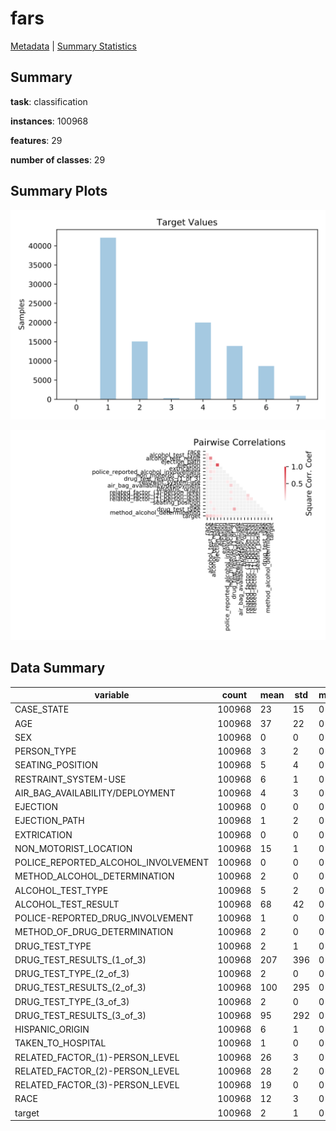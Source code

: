 # fars

[Metadata](metadata.yaml) | [Summary Statistics](summary_stats.csv)

## Summary

**task**: classification

**instances**: 100968

**features**: 29

**number of classes**: 29

## Summary Plots

![Labels](label.svg)

![Corr](corr.svg)

## Data Summary

|	variable	|	count	|	mean	|	std	|	min	|	25%	|	50%	|	75%	|	max|
| --- | --- | --- | --- | --- | --- | --- | --- | --- |
|	CASE_STATE	|	100968	|	23	|	15	|	0	|	9	|	22	|	38	|	50
|	AGE	|	100968	|	37	|	22	|	0	|	20	|	32	|	49	|	99
|	SEX	|	100968	|	0	|	0	|	0	|	0	|	1	|	1	|	2
|	PERSON_TYPE	|	100968	|	3	|	2	|	0	|	1	|	1	|	6	|	9
|	SEATING_POSITION	|	100968	|	5	|	4	|	0	|	3	|	3	|	6	|	25
|	RESTRAINT_SYSTEM-USE	|	100968	|	6	|	1	|	0	|	5	|	7	|	7	|	11
|	AIR_BAG_AVAILABILITY/DEPLOYMENT	|	100968	|	4	|	3	|	0	|	4	|	4	|	4	|	12
|	EJECTION	|	100968	|	0	|	0	|	0	|	0	|	0	|	0	|	3
|	EJECTION_PATH	|	100968	|	1	|	2	|	0	|	0	|	0	|	0	|	9
|	EXTRICATION	|	100968	|	0	|	0	|	0	|	1	|	1	|	1	|	2
|	NON_MOTORIST_LOCATION	|	100968	|	15	|	1	|	0	|	16	|	16	|	16	|	17
|	POLICE_REPORTED_ALCOHOL_INVOLVEMENT	|	100968	|	0	|	0	|	0	|	0	|	1	|	1	|	3
|	METHOD_ALCOHOL_DETERMINATION	|	100968	|	2	|	0	|	0	|	2	|	2	|	2	|	6
|	ALCOHOL_TEST_TYPE	|	100968	|	5	|	2	|	0	|	4	|	4	|	9	|	9
|	ALCOHOL_TEST_RESULT	|	100968	|	68	|	42	|	0	|	15	|	96	|	96	|	99
|	POLICE-REPORTED_DRUG_INVOLVEMENT	|	100968	|	1	|	0	|	0	|	2	|	2	|	2	|	3
|	METHOD_OF_DRUG_DETERMINATION	|	100968	|	2	|	0	|	0	|	3	|	3	|	3	|	4
|	DRUG_TEST_TYPE	|	100968	|	2	|	1	|	0	|	2	|	2	|	2	|	6
|	DRUG_TEST_RESULTS_(1_of_3)	|	100968	|	207	|	396	|	0	|	0	|	0	|	1	|	999
|	DRUG_TEST_TYPE_(2_of_3)	|	100968	|	2	|	0	|	0	|	2	|	2	|	2	|	6
|	DRUG_TEST_RESULTS_(2_of_3)	|	100968	|	100	|	295	|	0	|	0	|	0	|	0	|	999
|	DRUG_TEST_TYPE_(3_of_3)	|	100968	|	2	|	0	|	0	|	2	|	2	|	2	|	6
|	DRUG_TEST_RESULTS_(3_of_3)	|	100968	|	95	|	292	|	0	|	0	|	0	|	0	|	999
|	HISPANIC_ORIGIN	|	100968	|	6	|	1	|	0	|	6	|	6	|	6	|	8
|	TAKEN_TO_HOSPITAL	|	100968	|	1	|	0	|	0	|	0	|	2	|	2	|	2
|	RELATED_FACTOR_(1)-PERSON_LEVEL	|	100968	|	26	|	3	|	0	|	27	|	27	|	27	|	44
|	RELATED_FACTOR_(2)-PERSON_LEVEL	|	100968	|	28	|	2	|	0	|	29	|	29	|	29	|	47
|	RELATED_FACTOR_(3)-PERSON_LEVEL	|	100968	|	19	|	0	|	0	|	19	|	19	|	19	|	32
|	RACE	|	100968	|	12	|	3	|	0	|	11	|	11	|	15	|	17
|	target	|	100968	|	2	|	1	|	0	|	1	|	2	|	4	|	7

